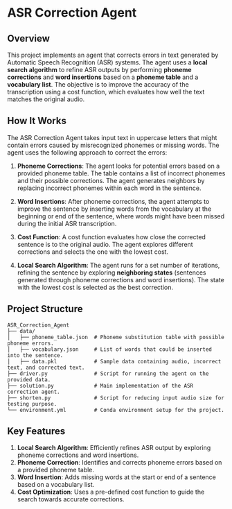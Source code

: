 # ASR Correction Agent

## Overview

This project implements an agent that corrects errors in text generated by Automatic Speech Recognition (ASR) systems. The agent uses a **local search algorithm** to refine ASR outputs by performing **phoneme corrections** and **word insertions** based on a **phoneme table** and a **vocabulary list**. The objective is to improve the accuracy of the transcription using a cost function, which evaluates how well the text matches the original audio.

## How It Works

The ASR Correction Agent takes input text in uppercase letters that might contain errors caused by misrecognized phonemes or missing words. The agent uses the following approach to correct the errors:

1. **Phoneme Corrections**: The agent looks for potential errors based on a provided phoneme table. The table contains a list of incorrect phonemes and their possible corrections. The agent generates neighbors by replacing incorrect phonemes within each word in the sentence.

2. **Word Insertions**: After phoneme corrections, the agent attempts to improve the sentence by inserting words from the vocabulary at the beginning or end of the sentence, where words might have been missed during the initial ASR transcription.

3. **Cost Function**: A cost function evaluates how close the corrected sentence is to the original audio. The agent explores different corrections and selects the one with the lowest cost.

4. **Local Search Algorithm**: The agent runs for a set number of iterations, refining the sentence by exploring **neighboring states** (sentences generated through phoneme corrections and word insertions). The state with the lowest cost is selected as the best correction.

## Project Structure
```
ASR_Correction_Agent
├── data/
│   ├── phoneme_table.json  # Phoneme substitution table with possible phoneme errors.
│   ├── vocabulary.json     # List of words that could be inserted into the sentence.
│   ├── data.pkl            # Sample data containing audio, incorrect text, and corrected text.
├── driver.py               # Script for running the agent on the provided data.
├── solution.py             # Main implementation of the ASR correction agent.
├── shorten.py              # Script for reducing input audio size for testing purpose.
└── environment.yml         # Conda environment setup for the project.
```


## Key Features

1. **Local Search Algorithm**: Efficiently refines ASR output by exploring phoneme corrections and word insertions.
2. **Phoneme Correction**: Identifies and corrects phoneme errors based on a provided phoneme table.
3. **Word Insertion**: Adds missing words at the start or end of a sentence based on a vocabulary list.
4. **Cost Optimization**: Uses a pre-defined cost function to guide the search towards accurate corrections.
